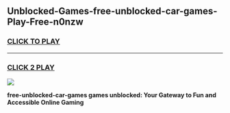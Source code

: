 
## Unblocked-Games-free-unblocked-car-games-Play-Free-n0nzw
<h3>
<a href="https://premium76.site?title=free-unblocked-car-games&ref=10A">CLICK TO PLAY</a></h3>
<hr>

<h3>
<a href="https://premium76.site?title=free-unblocked-car-games&ref=10A">CLICK 2 PLAY</a>
  
</h3>

<a href="https://premium76.site?title=free-unblocked-car-games&ref=10A"><img src="https://clearcache.store/games.png"></a>


**free-unblocked-car-games games unblocked: Your Gateway to Fun and Accessible Online Gaming**
